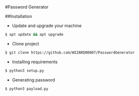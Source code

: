 #Password Generator

##Installation


* Update and upgrade your machine
```bash
$ apt update && apt upgrade
```
* Clone project
```bash
$ git clone https://github.com/WIZARD00007/PasswordGenerator
```
* Installing requirements
```bash
$ python3 setup.py 
```
* Generating password
```bash
$ python3 payload.py
```

